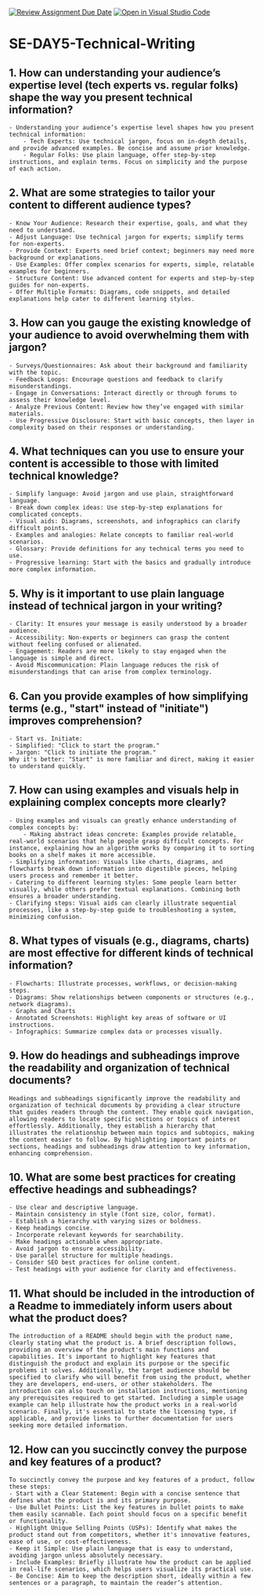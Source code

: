 [![Review Assignment Due Date](https://classroom.github.com/assets/deadline-readme-button-22041afd0340ce965d47ae6ef1cefeee28c7c493a6346c4f15d667ab976d596c.svg)](https://classroom.github.com/a/zsAR-pyY)
[![Open in Visual Studio Code](https://classroom.github.com/assets/open-in-vscode-2e0aaae1b6195c2367325f4f02e2d04e9abb55f0b24a779b69b11b9e10269abc.svg)](https://classroom.github.com/online_ide?assignment_repo_id=16332936&assignment_repo_type=AssignmentRepo)

# SE-DAY5-Technical-Writing
## 1. How can understanding your audience’s expertise level (tech experts vs. regular folks) shape the way you present technical information?
    - Understanding your audience’s expertise level shapes how you present technical information:
        - Tech Experts: Use technical jargon, focus on in-depth details, and provide advanced examples. Be concise and assume prior knowledge.
        - Regular Folks: Use plain language, offer step-by-step instructions, and explain terms. Focus on simplicity and the purpose of each action.

## 2. What are some strategies to tailor your content to different audience types?
    - Know Your Audience: Research their expertise, goals, and what they need to understand.
    - Adjust Language: Use technical jargon for experts; simplify terms for non-experts.
    - Provide Context: Experts need brief context; beginners may need more background or explanations.
    - Use Examples: Offer complex scenarios for experts, simple, relatable examples for beginners.
    - Structure Content: Use advanced content for experts and step-by-step guides for non-experts.
    - Offer Multiple Formats: Diagrams, code snippets, and detailed explanations help cater to different learning styles.

## 3. How can you gauge the existing knowledge of your audience to avoid overwhelming them with jargon?
    - Surveys/Questionnaires: Ask about their background and familiarity with the topic.
    - Feedback Loops: Encourage questions and feedback to clarify misunderstandings.
    - Engage in Conversations: Interact directly or through forums to assess their knowledge level.
    - Analyze Previous Content: Review how they’ve engaged with similar materials.
    - Use Progressive Disclosure: Start with basic concepts, then layer in complexity based on their responses or understanding.

## 4. What techniques can you use to ensure your content is accessible to those with limited technical knowledge?
    - Simplify language: Avoid jargon and use plain, straightforward language.
    - Break down complex ideas: Use step-by-step explanations for complicated concepts.
    - Visual aids: Diagrams, screenshots, and infographics can clarify difficult points.
    - Examples and analogies: Relate concepts to familiar real-world scenarios.
    - Glossary: Provide definitions for any technical terms you need to use.
    - Progressive learning: Start with the basics and gradually introduce more complex information.

## 5. Why is it important to use plain language instead of technical jargon in your writing?
    - Clarity: It ensures your message is easily understood by a broader audience.
    - Accessibility: Non-experts or beginners can grasp the content without feeling confused or alienated.
    - Engagement: Readers are more likely to stay engaged when the language is simple and direct.
    - Avoid Miscommunication: Plain language reduces the risk of misunderstandings that can arise from complex terminology.

## 6. Can you provide examples of how simplifying terms (e.g., "start" instead of "initiate") improves comprehension?
    - Start vs. Initiate:
    - Simplified: "Click to start the program."
    - Jargon: "Click to initiate the program."
    Why it's better: "Start" is more familiar and direct, making it easier to understand quickly.

## 7. How can using examples and visuals help in explaining complex concepts more clearly?
    - Using examples and visuals can greatly enhance understanding of complex concepts by:
        - Making abstract ideas concrete: Examples provide relatable, real-world scenarios that help people grasp difficult concepts. For instance, explaining how an algorithm works by comparing it to sorting books on a shelf makes it more accessible.
    - Simplifying information: Visuals like charts, diagrams, and flowcharts break down information into digestible pieces, helping users process and remember it better.
    - Catering to different learning styles: Some people learn better visually, while others prefer textual explanations. Combining both ensures a broader understanding.
    - Clarifying steps: Visual aids can clearly illustrate sequential processes, like a step-by-step guide to troubleshooting a system, minimizing confusion.

## 8. What types of visuals (e.g., diagrams, charts) are most effective for different kinds of technical information?
    - Flowcharts: Illustrate processes, workflows, or decision-making steps.
    - Diagrams: Show relationships between components or structures (e.g., network diagrams).
    - Graphs and Charts
    - Annotated Screenshots: Highlight key areas of software or UI instructions.
    - Infographics: Summarize complex data or processes visually.

## 9. How do headings and subheadings improve the readability and organization of technical documents?
    Headings and subheadings significantly improve the readability and organization of technical documents by providing a clear structure that guides readers through the content. They enable quick navigation, allowing readers to locate specific sections or topics of interest effortlessly. Additionally, they establish a hierarchy that illustrates the relationship between main topics and subtopics, making the content easier to follow. By highlighting important points or sections, headings and subheadings draw attention to key information, enhancing comprehension. 

## 10. What are some best practices for creating effective headings and subheadings?
    - Use clear and descriptive language.
    - Maintain consistency in style (font size, color, format).
    - Establish a hierarchy with varying sizes or boldness.
    - Keep headings concise.
    - Incorporate relevant keywords for searchability.
    - Make headings actionable when appropriate.
    - Avoid jargon to ensure accessibility.
    - Use parallel structure for multiple headings.
    - Consider SEO best practices for online content.
    - Test headings with your audience for clarity and effectiveness.

## 11. What should be included in the introduction of a Readme to immediately inform users about what the product does?
    The introduction of a README should begin with the product name, clearly stating what the product is. A brief description follows, providing an overview of the product's main functions and capabilities. It's important to highlight key features that distinguish the product and explain its purpose or the specific problems it solves. Additionally, the target audience should be specified to clarify who will benefit from using the product, whether they are developers, end-users, or other stakeholders. The introduction can also touch on installation instructions, mentioning any prerequisites required to get started. Including a simple usage example can help illustrate how the product works in a real-world scenario. Finally, it's essential to state the licensing type, if applicable, and provide links to further documentation for users seeking more detailed information.

## 12. How can you succinctly convey the purpose and key features of a product?
    To succinctly convey the purpose and key features of a product, follow these steps:
    - Start with a Clear Statement: Begin with a concise sentence that defines what the product is and its primary purpose.
    - Use Bullet Points: List the key features in bullet points to make them easily scannable. Each point should focus on a specific benefit or functionality.
    - Highlight Unique Selling Points (USPs): Identify what makes the product stand out from competitors, whether it's innovative features, ease of use, or cost-effectiveness.
    - Keep it Simple: Use plain language that is easy to understand, avoiding jargon unless absolutely necessary.
    - Include Examples: Briefly illustrate how the product can be applied in real-life scenarios, which helps users visualize its practical use.
    - Be Concise: Aim to keep the description short, ideally within a few sentences or a paragraph, to maintain the reader’s attention.
